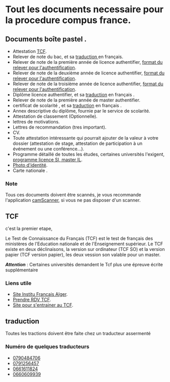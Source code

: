 # Tout les documents necessaire pour la procedure compus france.
## Documents boîte pastel .
- Attestation [TCF](#tcf).
- Relever de note du bac, et sa <a href="#traduction">traduction </a> en français.
- Relever de note de la première année de licence authentifier, [format du relever pour l'authentification](https://docs.google.com/document/d/1mUI0BugTX2eChVCxZ-6gTOCNoTdkZmxB/edit?usp=sharing&ouid=109466950454468316065&rtpof=true&sd=true). 
- Relever de note de la deuxième année de licence authentifier, [format du relever pour l'authentification](https://docs.google.com/document/d/1wjxOcOwAqbaQUM3Gq-nVMAJ2zyBVzzR-/edit?usp=sharing&ouid=109466950454468316065&rtpof=true&sd=true). 
- Relever de note de la troisième  année de licence authentifier, [format du relever pour l'authentification](https://docs.google.com/document/d/1kQVe5k5xgb_rAfkMVWGWpGeeh2xrOAqu/edit?usp=sharing&ouid=109466950454468316065&rtpof=true&sd=true).
- Diplôme licence authentifier, et sa <a href="#traduction">traduction</a> en français .
- Relever de note de la première année de master authentifier.
- certificat de scolarité , et sa <a href="#traduction">traduction</a> en français .
- Annex descriptive du diplôme, fournie par le service de scolarité.
- Attestation de classement (Optionnelle).
- lettres de motivations.
- Lettres de recommandation (tres important).
- CV.
- Toute attestation intéressante qui pourrait ajouter de la valeur à votre dossier (attestation de stage, attestation de participation à un événement ou une conférence...).
- Programme détaillé de toutes les études, certaines universités l'exigent, [programme licence SI, master IL](https://drive.google.com/drive/folders/1hYzxqVKxQQZQb4YDqClDUXGKfyzCkbr-?usp=sharing).
- [Photo d'identité](https://drive.google.com/file/d/1-UFl_JDQv6Dwex_X4yFlqN-Jcyh13lnP/view?usp=sharing).
- Carte nationale .

### Note 
Tous ces documents doivent être scannés, je vous recommande l'application [camScanner](https://play.google.com/store/apps/details?id=com.intsig.camscanner&hl=fr&gl=US), si vous ne pas disposer d'un scanner.

## <span id="tcf">TCF</span>

c'est la premier etape, 

Le Test de Connaissance du Français (TCF) est le test de français des ministères de l'Education nationale et de l'Enseignement supérieur. Le TCF existe en deux déclinaisons, la version sur ordinateur (TCF SO) et la version papier (TCF version papier), les deux vession son valable pour un master. 

***Attention*** : Certaines universités demandent le Tcf plus une épreuve écrite supplémentaire

### Liens utile 
- [Site Institu Francais Alger](https://www.if-algerie.com/).
- [Prendre RDV TCF](https://portail.if-algerie.com).
- [Site pour s'entrainer au TCF](https://apprendre.tv5monde.com/en/tcf).

## traduction 
Toutes les tractions doivent être faite chez un traducteur assermenté
### Numéro de quelques traducteurs
- <a href="tel:0790484706">0790484706</a>
- <a href="tel:0791256457">0791256457</a>
- <a href="tel:0661611824">0661611824</a> 
- <a href="tel:0660609939">0660609939</a>
